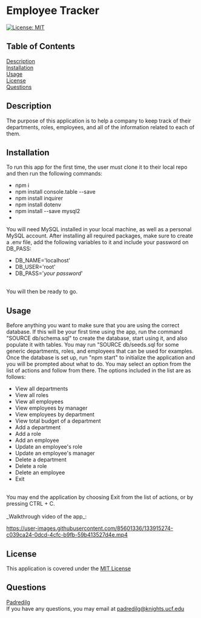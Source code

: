 # Employee Tracker
<a href='https://opensource.org/licenses/MIT'>[![License: MIT](https://img.shields.io/badge/License-MIT-yellow.svg)](https://opensource.org/licenses/MIT)</a>
  
## Table of Contents
[Description](#Description)</br>
[Installation](#Installation)</br>
[Usage](#Usage)</br>
[License](#License)</br>
[Questions](#Questions)

## Description
The purpose of this application is to help a company to keep track of their departments, roles, employees, and all of the information related to each of them.

## Installation
To run this app for the first time, the user must clone it to their local repo and then run the following commands: 
- npm i
- npm install console.table --save
- npm install inquirer 
- npm install dotenv
- npm install --save mysql2
- </br>
You will need MySQL installed in your local machine, as well as a personal MySQL account. After installing all required packages, make sure to create a .env file, add the following variables to it and include your password on DB_PASS:
- DB_NAME='localhost'
- DB_USER='root'
- DB_PASS='*your password*'
</br>
You will then be ready to go.

## Usage
Before anything you want to make sure that you are using the correct database. If this will be your first time using the app, run the command "SOURCE db/schema.sql" to create the database, start using it, and also populate it with tables. You may run "SOURCE db/seeds.sql for some generic departments, roles, and employees that can be used for examples. Once the database is set up, run "npm start" to initialize the application and you will be prompted about what to do. You may select an option from the list of actions and follow from there. The options included in the list are as follows:
- View all departments
- View all roles
- View all employees
- View employees by manager
- View employees by department
- View total budget of a department
- Add a department
- Add a role
- Add an employee
- Update an employee's role
- Update an employee's manager
- Delete a department
- Delete a role
- Delete an employee
- Exit
 </br>
 You may end the application by choosing Exit from the list of actions, or by pressing CTRL + C.
 </br></br>
 _Walkthrough video of the app_:
 </br>
 
https://user-images.githubusercontent.com/85601336/133915274-c039ca24-0dcd-4cfc-b9fb-59b413527d4e.mp4

## License
This application is covered under the <a href='https://opensource.org/licenses/MIT'>MIT License</a>

## Questions
<a href='https://github.com/Padredilg'>Padredilg</a></br>
If you have any questions, you may email at padredilg@knights.ucf.edu
